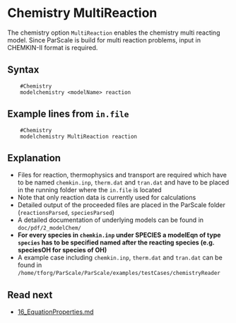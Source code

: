 Chemistry MultiReaction
======================
The chemistry option `MultiReaction` enables the chemistry multi reacting model. Since ParScale is build for multi reaction problems, input in CHEMKIN-II format is required. 

Syntax
-------------------

````
    #Chemistry
    modelchemistry <modelName> reaction
````

Example lines from `in.file`
------------------------------

````
    #Chemistry
    modelchemistry MultiReaction reaction
```` 

 Explanation
----------------
- Files for reaction, thermophysics and transport are required which have to be named `chemkin.inp`, `therm.dat` and `tran.dat` and have to be placed in the running folder where the `in.file` is located
- Note that only reaction data is currently used for calculations
- Detailed output of the proceeded files are placed in the ParScale folder (`reactionsParsed`, `speciesParsed`)
- A detailed documentation of underlying models can be found in `doc/pdf/2_modelChem/`
- **For every species in `chemkin.inp` under SPECIES a modelEqn of type `species` has to be specified named after the reacting species (e.g. speciesOH for species of OH)**
- A example case including `chemkin.inp`, `therm.dat` and `tran.dat` can be found in `/home/tforg/ParScale/ParScale/examples/testCases/chemistryReader`


Read next
-----------
 - [16_EquationProperties.md](16_EquationProperties.md)
